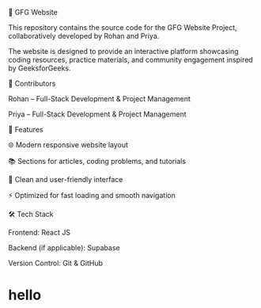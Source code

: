 📘 GFG Website

This repository contains the source code for the GFG Website Project, collaboratively developed by Rohan and Priya.

The website is designed to provide an interactive platform showcasing coding resources, practice materials, and community engagement inspired by GeeksforGeeks.

👥 Contributors

Rohan – Full-Stack Development & Project Management

Priya –  Full-Stack Development & Project Management

🚀 Features

🌐 Modern responsive website layout

📚 Sections for articles, coding problems, and tutorials

🎨 Clean and user-friendly interface

⚡ Optimized for fast loading and smooth navigation

🛠️ Tech Stack

Frontend: React JS

Backend (if applicable): Supabase

Version Control: Git & GitHub

# hello